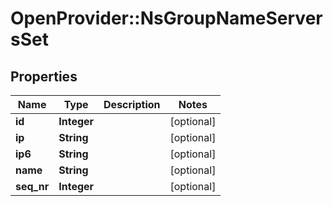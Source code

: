 # OpenProvider::NsGroupNameServersSet

## Properties
Name | Type | Description | Notes
------------ | ------------- | ------------- | -------------
**id** | **Integer** |  | [optional] 
**ip** | **String** |  | [optional] 
**ip6** | **String** |  | [optional] 
**name** | **String** |  | [optional] 
**seq_nr** | **Integer** |  | [optional] 

